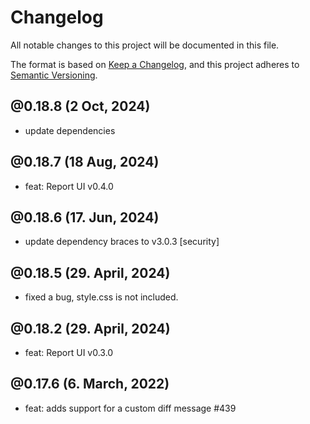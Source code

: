 # Changelog

All notable changes to this project will be documented in this file.

The format is based on [Keep a Changelog](https://keepachangelog.com/en/1.0.0/),
and this project adheres to [Semantic Versioning](https://semver.org/spec/v2.0.0.html).

## @0.18.8 (2 Oct, 2024)

- update dependencies

## @0.18.7 (18 Aug, 2024)

- feat: Report UI v0.4.0

## @0.18.6 (17. Jun, 2024)

- update dependency braces to v3.0.3 [security] 

## @0.18.5 (29. April, 2024)

- fixed a bug, style.css is not included.

## @0.18.2 (29. April, 2024)

- feat: Report UI v0.3.0

## @0.17.6 (6. March, 2022)

- feat: adds support for a custom diff message #439

